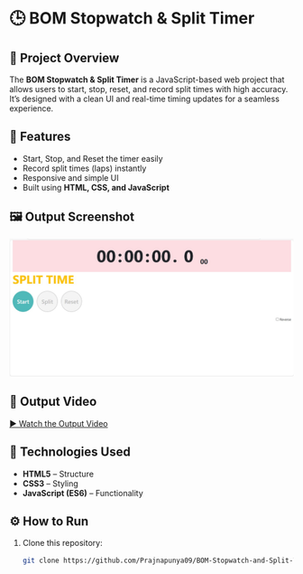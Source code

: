 # 🕒 BOM Stopwatch & Split Timer

## 📘 Project Overview
The **BOM Stopwatch & Split Timer** is a JavaScript-based web project that allows users to start, stop, reset, and record split times with high accuracy. It’s designed with a clean UI and real-time timing updates for a seamless experience.

## 🚀 Features
- Start, Stop, and Reset the timer easily  
- Record split times (laps) instantly  
- Responsive and simple UI  
- Built using **HTML, CSS, and JavaScript**

## 🖼️ Output Screenshot
![Stopwatch Output](https://github.com/Prajnapunya09/BOM-Stopwatch-and-Split-Timer/blob/main/stopwatch%20output%20img.jpg)

## 🎥 Output Video
[▶️ Watch the Output Video](https://github.com/Prajnapunya09/BOM-Stopwatch-and-Split-Timer/blob/main/output%20video(stopwatch).mp4)

## 🧠 Technologies Used
- **HTML5** – Structure  
- **CSS3** – Styling  
- **JavaScript (ES6)** – Functionality  

## ⚙️ How to Run
1. Clone this repository:  
   ```bash
   git clone https://github.com/Prajnapunya09/BOM-Stopwatch-and-Split-Timer.git
